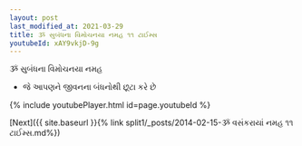 ```yaml
---
layout: post
last_modified_at: 2021-03-29
title: ૐ સુબંધના વિમોચનયા નમહ ૧૧ ટાઈમ્સ
youtubeId: xAY9vkjD-9g
---
```

 
 
 ૐ સુબંધના વિમોચનયા નમહ  
 
 -  જે આપણને જીવનના બંધનોથી છૂટા કરે છે 
 
  
 
  
 
 
 
 
 
 


{% include youtubePlayer.html id=page.youtubeId %}
 
[Next]({{ site.baseurl }}{% link  split1/_posts/2014-02-15-ૐ વસંકરાયાં નમહ ૧૧ ટાઈમ્સ.md%})
 
